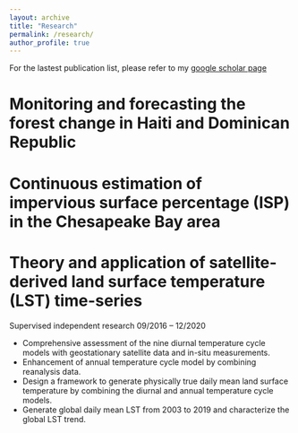 ```yaml
---
layout: archive
title: "Research"
permalink: /research/
author_profile: true
---
```


For the lastest publication list, please refer to my [google scholar page](https://scholar.google.com/citations?user=BokVjCUAAAAJ&hl=en)

# Monitoring and forecasting the forest change in Haiti and Dominican Republic 



# Continuous estimation of impervious surface percentage (ISP) in the Chesapeake Bay area


# Theory and application of satellite-derived land surface temperature (LST) time-series 
Supervised independent research	09/2016 – 12/2020
* Comprehensive assessment of the nine diurnal temperature cycle models with geostationary satellite data and in-situ measurements.
* Enhancement of annual temperature cycle model by combining reanalysis data.
* Design a framework to generate physically true daily mean land surface temperature by combining the diurnal and annual temperature cycle models.
* Generate global daily mean LST from 2003 to 2019 and characterize the global LST trend.
